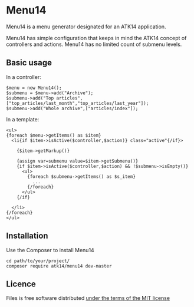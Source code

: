 Menu14
======

Menu14 is a menu generator designated for an ATK14 application.

Menu14 has simple configuration that keeps in mind the ATK14 concept of controllers and actions. Menu14 has no limited count of submenu levels.

Basic usage
-----------

In a controller:

    $menu = new Menu14();
    $submenu = $menu->add("Archive");
    $submenu->add("Top articles",["top_articles/last_month","top_articles/last_year"]);
    $submenu->add("Whole archive",["articles/index"]);


In a template:

    <ul>
    {foreach $menu->getItems() as $item}
      <li{if $item->isActive($controller,$action)} class="active"{/if}>
                                                                          
        {$item->getMarkup()}
                                                                          
        {assign var=submenu value=$item->getSubmenu()}
        {if $item->isActive($controller,$action) && !$submenu->isEmpty()}
          <ul>
            {foreach $submenu->getItems() as $s_item}
              ...
            {/foreach}
          </ul>
        {/if}
                                                                          
      </li>
    {/foreach}
    </ul>

Installation
------------

Use the Composer to install Menu14

    cd path/to/your/project/
    composer require atk14/menu14 dev-master

Licence
-------

Files is free software distributed [under the terms of the MIT license](http://www.opensource.org/licenses/mit-license)
